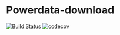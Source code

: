 # Powerdata-download

[![Build Status](https://travis-ci.com/DHI-GRAS/powerdata-download.svg?token=vjqqC3f2eQGxCiXr93bp&branch=master)](https://travis-ci.org/DHI-GRAS/powerdata-download)
[![codecov](https://codecov.io/gh/DHI-GRAS/powerdata-download/branch/master/graph/badge.svg)](https://codecov.io/gh/DHI-GRAS/powerdata-download)
